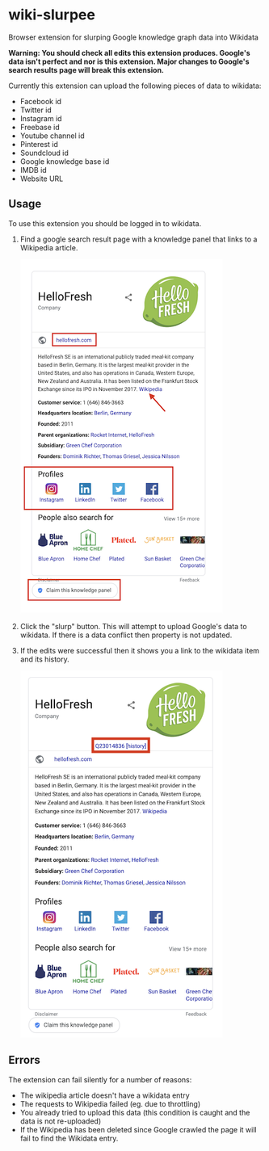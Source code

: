 # wiki-slurpee
Browser extension for slurping Google knowledge graph data into Wikidata

**Warning: You should check all edits this extension produces. Google's data isn't perfect and nor is this extension. Major changes to Google's search results page will break this extension.**


Currently this extension can upload the following pieces of data to wikidata:

* Facebook id
* Twitter id
* Instagram id
* Freebase id
* Youtube channel id
* Pinterest id
* Soundcloud id
* Google knowledge base id
* IMDB id
* Website URL


## Usage
To use this extension you should be logged in to wikidata.

1. Find a google search result page with a knowledge panel that links to a Wikipedia article.

    ![Annotated infobox result](infobox.png)
    
2. Click the "slurp" button. This will attempt to upload Google's data to wikidata. If there is a data conflict then property is not updated.
3. If the edits were successful then it shows you a link to the wikidata item and its history.

    ![Infobox result after edits](infobox_post.png)


## Errors

The extension can fail silently for a number of reasons:

* The wikipedia article doesn't have a wikidata entry
* The requests to Wikipedia failed (eg. due to throttling)
* You already tried to upload this data (this condition is caught and the data is not re-uploaded)
* If the Wikipedia has been deleted since Google crawled the page it will fail to find the Wikidata entry.